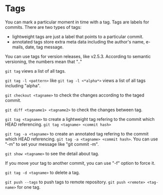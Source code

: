 # Tags
You can mark a particular moment in time with a tag. Tags are labels for commits. There are two types of tags:

- lightweight tags are just a label that points to a particular commit.
- annotated tags store extra meta data including the author's name, e-mails, date, tag message.

You can use tags for version releases, like v2.5.3. According to semantic versioning, the numbers mean that "<major release>.<minor release>.<patch release>" 

`git tag` views a list of all tags.

`git tag -l <pattern>` like `git tag -l <*alpha*>` views a list of all tags including "alpha".

`git checkout <tagname>` to check the changes according to the taged commit.

`git diff <tagname1> <tagname2>` to check the  changes between tag.

`git tag <tagname>` to create a lightweight tag refering to the commit which HEAD referencing. `git tag <tagname> <commit hash>`

`git tag -a <tagname>` to create an annotated tag refering to the commit which HEAD referencing. `git tag -a <tagname> <commit hash>`. You can use "-m" to set your message like "git commit -m".

`git show <tagname>` to see the detail about tag.

If you move your tag to another commit, you can use "-f"  option to force it.

`git tag -d <tagname>` to delete a tag.

`git push --tags` to push tags to remote repository. `git push <remote> <tag-name>` for one tag.

